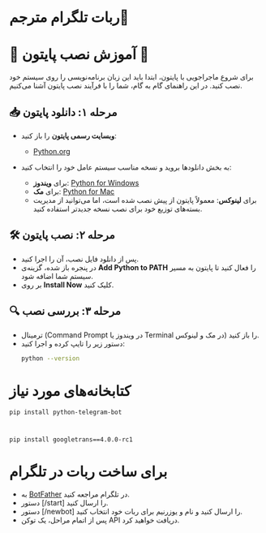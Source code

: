 # ربات تلگرام مترجم🌻

# 🎉 آموزش نصب پایتون 🎉

برای شروع ماجراجویی با پایتون، ابتدا باید این زبان برنامه‌نویسی را روی سیستم خود نصب کنید. در این راهنمای گام به گام، شما را با فرآیند نصب پایتون آشنا می‌کنیم.

## 📥 مرحله ۱: دانلود پایتون

- **وبسایت رسمی پایتون** را باز کنید:
  - [Python.org](https://www.python.org)

- به بخش دانلودها بروید و نسخه مناسب سیستم عامل خود را انتخاب کنید:
  - برای **ویندوز**: [Python for Windows](https://www.python.org/downloads/windows/)
  - برای **مک**: [Python for Mac](https://www.python.org/downloads/mac-osx/)
  - برای **لینوکس**: معمولاً پایتون از پیش نصب شده است، اما می‌توانید از مدیریت بسته‌های توزیع خود برای نصب نسخه جدیدتر استفاده کنید.

## 🛠️ مرحله ۲: نصب پایتون

- پس از دانلود فایل نصب، آن را اجرا کنید.
- در پنجره باز شده، گزینه‌ی **Add Python to PATH** را فعال کنید تا پایتون به مسیر سیستم شما اضافه شود.
- بر روی **Install Now** کلیک کنید.



## 🔍 مرحله ۳: بررسی نصب

- ترمینال (Command Prompt در ویندوز یا Terminal در مک و لینوکس) را باز کنید.
- دستور زیر را تایپ کرده و اجرا کنید:
  ```sh
  python --version


#  کتابخانه‌های مورد نیاز

 
    pip install python-telegram-bot
#
    pip install googletrans==4.0.0-rc1

# 
# برای ساخت ربات در تلگرام

<ul>
  <li>به <a href="https://telegram.me/BotFather">BotFather</a> در تلگرام مراجعه کنید.</li>
  <li>دستور [/start] را ارسال کنید.</li>
  <li>دستور [/newbot] را ارسال کنید و نام و یوزرنیم برای ربات خود انتخاب کنید.</li>
  <li>پس از اتمام مراحل، یک توکن API دریافت خواهید کرد.</li>
</ul>

# 
